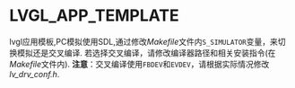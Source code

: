 # LVGL_APP_TEMPLATE
lvgl应用模板,PC模拟使用SDL,通过修改*Makefile*文件内`S_SIMULATOR`变量，来切换模拟还是交叉编译.
若选择交叉编译，请修改编译器路径和相关安装指令(在*Makefile*文件内).
**注意**：交叉编译使用`FBDEV`和`EVDEV`，请根据实际情况修改*lv_drv_conf.h*.